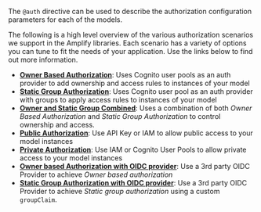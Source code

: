The `@auth` directive can be used to describe the authorization configuration parameters for each of the models.

The following is a high level overview of the various authorization scenarios we support in the Amplify libraries.  Each scenario has a variety of options you can tune to fit the needs of your application.  Use the links below to find out more information.

* [**Owner Based Authorization**](~/cli/graphql-transformer/auth.md#owner-authorization): Uses Cognito user pools as an auth provider to add ownership and access rules to instances of your model
* [**Static Group Authorization**](~/cli/graphql-transformer/auth.md#static-group-authorization): Uses Cognito user pool as an auth provider with groups to apply access rules to instances of your model
* [**Owner and Static Group Combined**](~/cli/graphql-transformer/auth.md#static-group-authorization): Uses a combination of both *Owner Based Authorization* and *Static Group Authorization* to control ownership and access.
* [**Public Authorization**](~/cli/graphql-transformer/auth.md#static-group-authorization#public-authorization): Use API Key or IAM to allow public access to your model instances
* [**Private Authorization**](~/cli/graphql-transformer/auth.md#static-group-authorization#private-authorization): Use IAM or Cognito User Pools to allow private access to your model instances
* [**Owner based Authorization with OIDC provider**](~/cli/graphql-transformer/auth.md#authorization-using-an-oidc-provider): Use a 3rd party OIDC Provider to achieve *Owner based authorization*
* [**Static Group Authorization with OIDC provider**](~/cli/graphql-transformer/auth.md#custom-claims): Use a 3rd party OIDC Provider to achieve *Static group authorization* using a custom `groupClaim`.
